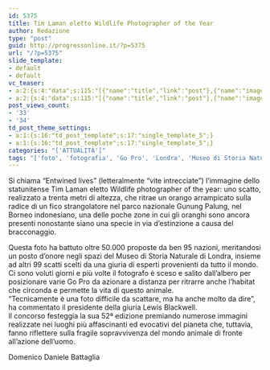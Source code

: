 ```yaml
---
id: 5375
title: Tim Laman eletto Wildlife Photographer of the Year
author: Redazione
type: "post"
guid: http://progressonline.it/?p=5375
url: "/?p=5375"
slide_template:
- default
- default
vc_teaser:
- a:2:{s:4:"data";s:115:"[{"name":"title","link":"post"},{"name":"image","image":"featured","link":"none"},{"name":"text","mode":"excerpt"}]";s:7:"bgcolor";s:0:"";}
- a:2:{s:4:"data";s:115:"[{"name":"title","link":"post"},{"name":"image","image":"featured","link":"none"},{"name":"text","mode":"excerpt"}]";s:7:"bgcolor";s:0:"";}
post_views_count:
- '33'
- '34'
td_post_theme_settings:
- a:1:{s:16:"td_post_template";s:17:"single_template_5";}
- a:1:{s:16:"td_post_template";s:17:"single_template_5";}
categories: "['ATTUALITÀ']"
tags: "['foto', 'fotografia', 'Go Pro', 'Londra', 'Museo di Storia Naturale di Londra', 'natura', 'news', 'orango', 'Tim Laman', 'Wildlife Photographer of the Year 2016']"
---
```


Si chiama “Entwined lives” (letteralmente “vite intrecciate”) l’immagine dello statunitense Tim Laman eletto Wildlife photographer of the year: uno scatto, realizzato a trenta metri di altezza, che ritrae un orango arrampicato sulla radice di un fico strangolatore nel parco nazionale Gunung Palung, nel Borneo indonesiano, una delle poche zone in cui gli oranghi sono ancora presenti nonostante siano una specie in via d’estinzione a causa del bracconaggio.

Questa foto ha battuto oltre 50.000 proposte da ben 95 nazioni, meritandosi un posto d’onore negli spazi del Museo di Storia Naturale di Londra, insieme ad altri 99 scatti scelti da una giuria di esperti provenienti da tutto il mondo.  
Ci sono voluti giorni e più volte il fotografo è sceso e salito dall’albero per posizionare varie Go Pro da azionare a distanza per ritrarre anche l’habitat che circonda e permette la vita di questo animale.  
“Tecnicamente è una foto difficile da scattare, ma ha anche molto da dire”, ha commentato il presidente della giuria Lewis Blackwell.  
Il concorso festeggia la sua 52ª edizione premiando numerose immagini realizzate nei luoghi più affascinanti ed evocativi del pianeta che, tuttavia, fanno riflettere sulla fragile sopravvivenza del mondo animale di fronte all’azione dell’uomo.

Domenico Daniele Battaglia